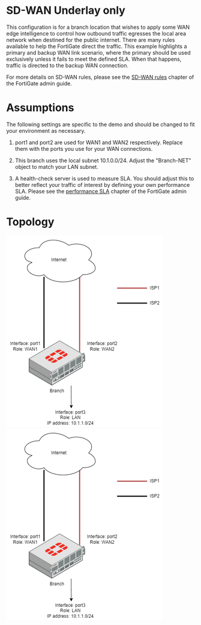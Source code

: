# SD-WAN Underlay only

This configuration is for a branch location that wishes to apply some WAN edge intelligence to control how outbound traffic egresses the local area network when destined for the public internet. There are many rules available to help the FortiGate direct the traffic. This example highlights a primary and backup WAN link scenario, where the primary should be used exclusively unless it fails to meet the defined SLA. When that happens, traffic is directed to the backup WAN connection.

For more details on SD-WAN rules, please see the [SD-WAN rules](https://docs.fortinet.com/document/fortigate/7.0.5/administration-guide/716691/sd-wan-rules) chapter of the FortiGate admin guide. 

# Assumptions

The following settings are specific to the demo and should be changed to fit your environment as necessary.

1) port1 and port2 are used for WAN1 and WAN2 respectively. Replace them with the ports you use for your WAN connections.

2) This branch uses the local subnet 10.1.0.0/24. Adjust the "Branch-NET" object to match your LAN subnet.

3) A health-check server is used to measure SLA. You should adjust this to better reflect your traffic of interest by defining your own performance SLA. Please see the [performance SLA](https://docs.fortinet.com/document/fortigate/7.0.5/administration-guide/584396/performance-sla) chapter of the FortiGate admin guide. 

# Topology

![Standalone branch underlay](./Branch_only_underlay.png?raw=true "Underlay") ![Standalone branch underlay](./Branch_only_underlay.png?raw=true "overlay") 
